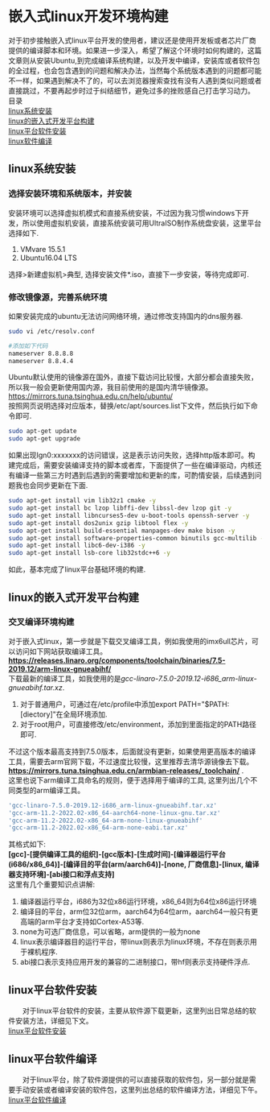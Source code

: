 # 嵌入式linux开发环境构建

对于初步接触嵌入式linux平台开发的使用者，建议还是使用开发板或者芯片厂商提供的编译脚本和环境。如果进一步深入，希望了解这个环境时如何构建的，这篇文章则从安装Ubuntu,到完成编译系统构建，以及开发中编译，安装库或者软件包的全过程，也会包含遇到的问题和解决办法，当然每个系统版本遇到的问题都可能不一样，如果遇到解决不了的，可以去浏览器搜索查找有没有人遇到类似问题或者直接跳过，不要再起步时过于纠结细节，避免过多的挫败感自己打击学习动力。<br/>
目录<br />
[linux系统安装](#linux系统安装) <br />
[linux的嵌入式开发平台构建](#linux的嵌入式开发平台构建) <br />
[linux平台软件安装](#linux平台软件安装) <br />
[linux软件编译](#linux软件编译) <br />

## linux系统安装

### 选择安装环境和系统版本，并安装

安装环境可以选择虚拟机模式和直接系统安装，不过因为我习惯windows下开发，所以使用虚拟机安装，直接系统安装可用UltraISO制作系统盘安装，这里平台选择如下.<br/>

1. VMvare 15.5.1 
2. Ubuntu16.04 LTS 

选择>新建虚拟机>典型, 选择安装文件*.iso，直接下一步安装，等待完成即可.<br/>

### 修改镜像源，完善系统环境

如果安装完成的ubuntu无法访问网络环境，通过修改支持国内的dns服务器.<br />
```bash
sudo vi /etc/resolv.conf

#添加如下代码
nameserver 8.8.8.8
nameserver 8.8.4.4
```
Ubuntu默认使用的镜像源在国外，直接下载访问比较慢，大部分都会直接失败，所以我一般会更新使用国内源，我目前使用的是国内清华镜像源。<br />
https://mirrors.tuna.tsinghua.edu.cn/help/ubuntu/ <br />
按照网页说明选择对应版本，替换/etc/apt/sources.list下文件，然后执行如下命令即可.<br/>
```bash
sudo apt-get update
sudo apt-get upgrade
```
如果出现Ign0:xxxxxxx的访问错误，这是表示访问失败，选择http版本即可。构建完成后，需要安装编译支持的脚本或者库，下面提供了一些在编译驱动，内核还有编译一些第三方时遇到后遇到的需要增加和更新的库，可酌情安装，后续遇到问题我也会同步更新在下面.<br/>

```bash
sudo apt-get install vim lib32z1 cmake -y
sudo apt-get install bc lzop libffi-dev libssl-dev lzop git -y
sudo apt-get install libncurses5-dev u-boot-tools openssh-server -y 
sudo apt-get install dos2unix gzip libtool flex -y
sudo apt-get install build-essential manpages-dev make bison -y
sudo apt-get install software-properties-common binutils gcc-multilib -y 
sudo apt-get install libc6-dev-i386 -y
sudo apt-get install lsb-core lib32stdc++6 -y
```
如此，基本完成了linux平台基础环境的构建.<br/>

## linux的嵌入式开发平台构建

### 交叉编译环境构建

对于嵌入式linux，第一步就是下载交叉编译工具，例如我使用的imx6ull芯片，可以访问如下网站获取编译工具。<br />
**https://releases.linaro.org/components/toolchain/binaries/7.5-2019.12/arm-linux-gnueabihf/** <br />
下载最新的编译工具，如我使用的是*gcc-linaro-7.5.0-2019.12-i686_arm-linux-gnueabihf.tar.xz*.<br/>
1. 对于普通用户，可通过在/etc/profile中添加export PATH="$PATH:[diectory]"在全局环境添加.<br/>
2. 对于root用户，可直接修改/etc/environment，添加到里面指定的PATH路径即可.<br/>

不过这个版本最高支持到7.5.0版本，后面就没有更新，如果使用更高版本的编译工具，需要去arm官网下载，不过速度比较慢，这里推荐去清华源镜像去下载。<br/>
**https://mirrors.tuna.tsinghua.edu.cn/armbian-releases/_toolchain/** .<br/>
这里也说下arm编译工具命名的规则，便于选择用于编译的工具, 这里列出几个不同类型的arm编译工具。<br/>
```bash
'gcc-linaro-7.5.0-2019.12-i686_arm-linux-gnueabihf.tar.xz'
'gcc-arm-11.2-2022.02-x86_64-aarch64-none-linux-gnu.tar.xz'
'gcc-arm-11.2-2022.02-x86_64-arm-none-linux-gnueabihf'
'gcc-arm-11.2-2022.02-x86_64-arm-none-eabi.tar.xz'
```
其格式如下:<br />
**[gcc]-[提供编译工具的组织]-[gcc版本]-[生成时间]-[编译器运行平台(i686/x86_64)]-[编译目的平台(arm/aarch64)]-[none, 厂商信息]-[linux, 编译器支持环境]-[abi接口和浮点支持]**<br />
这里有几个重要知识点讲解:
1. 编译器运行平台，i686为32位x86运行环境，x86_64则为64位x86运行环境
2. 编译目的平台，arm位32位arm，aarch64为64位arm，aarch64一般只有更高端的arm平台才支持如Cortex-A53等.
3. none为可选厂商信息，可以省略，arm提供的一般为none
4. linux表示编译器目的运行平台，带linux则表示为linux环境，不存在则表示用于裸机程序.
5. abi接口表示支持应用开发的兼容的二进制接口，带hf则表示支持硬件浮点.

## linux平台软件安装

&emsp;&emsp;对于linux平台软件的安装，主要从软件源下载更新，这里列出日常总结的软件安装方法，详细见下文。<br />
[linux平台软件安装](./0-1.linux平台软件安装.md) <br />

## linux平台软件编译

&emsp;&emsp;对于linux平台，除了软件源提供的可以直接获取的软件包，另一部分就是需要手动安装或者编译安装的软件包，这里列出总结的软件编译方法，详细见下午。<br />
[linux平台软件编译](./0-2.linux平台软件编译.md) <br />